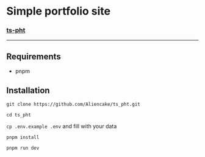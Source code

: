 # Simple portfolio site

### [ts-pht](https://ts-pht.vercel.app)

---

## Requirements

- pnpm

## Installation

`git clone https://github.com/Aliencake/ts_pht.git`

`cd ts_pht`

`cp .env.example .env` and fill with your data

`pnpm install`

`pnpm run dev`
